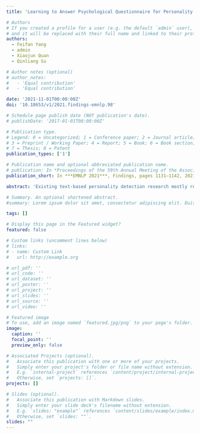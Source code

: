 ```yaml
---
title: 'Learning to Answer Psychological Questionnaire for Personality Detection'

# Authors
# If you created a profile for a user (e.g. the default `admin` user), write the username (folder name) here
# and it will be replaced with their full name and linked to their profile.
authors:
  - Feifan Yang
  - admin
  - Xiaojun Quan
  - Qinliang Su

# Author notes (optional)
# author_notes:
#   - 'Equal contribution'
#   - 'Equal contribution'

date: '2021-11-01T00:00:00Z'
doi: '10.18653/v1/2021.findings-emnlp.98'

# Schedule page publish date (NOT publication's date).
# publishDate: '2017-01-01T00:00:00Z'

# Publication type.
# Legend: 0 = Uncategorized; 1 = Conference paper; 2 = Journal article;
# 3 = Preprint / Working Paper; 4 = Report; 5 = Book; 6 = Book section;
# 7 = Thesis; 8 = Patent
publication_types: ['1']

# Publication name and optional abbreviated publication name.
# publication: In *Proceedings of the 59th Annual Meeting of the Association for Computational Linguistics and the 11th International Joint Conference on Natural Language Processing*
publication_short: In ***EMNLP 2021***, Findings, pages 1131–1142, 2021

abstract: 'Existing text-based personality detection research mostly relies on data-driven approaches to implicitly capture personality cues in online posts, lacking the guidance of psychological knowledge. Psychological questionnaire, which contains a series of dedicated questions highly related to personality traits, plays a critical role in self-report personality assessment. We argue that the posts created by a user contain critical contents that could help answer the questions in a questionnaire, resulting in an assessment of his personality by linking the texts and the questionnaire. To this end, we propose a new model named Psychological Questionnaire enhanced Network (PQ-Net) to guide personality detection by tracking critical information in texts with a questionnaire. Specifically, PQ-Net contains two streams: a context stream to encode each piece of text into a contextual text representation, and a questionnaire stream to capture relevant information in the contextual text representation to generate potential answer representations for a questionnaire. The potential answer representations are used to enhance the contextual text representation and to benefit personality prediction. Experimental results on two datasets demonstrate the superiority of PQ-Net in capturing useful cues from the posts for personality detection.'

# Summary. An optional shortened abstract.
#summary: Lorem ipsum dolor sit amet, consectetur adipiscing elit. Duis posuere tellus ac convallis placerat. Proin tincidunt magna sed ex sollicitudin condimentum.

tags: []

# Display this page in the Featured widget?
featured: false

# Custom links (uncomment lines below)
# links:
# - name: Custom Link
#   url: http://example.org

# url_pdf: ''
# url_code: ''
# url_dataset: ''
# url_poster: ''
# url_project: ''
# url_slides: ''
# url_source: ''
# url_video: ''

# Featured image
# To use, add an image named `featured.jpg/png` to your page's folder.
image:
  caption: ''
  focal_point: ''
  preview_only: false

# Associated Projects (optional).
#   Associate this publication with one or more of your projects.
#   Simply enter your project's folder or file name without extension.
#   E.g. `internal-project` references `content/project/internal-project/index.md`.
#   Otherwise, set `projects: []`.
projects: []

# Slides (optional).
#   Associate this publication with Markdown slides.
#   Simply enter your slide deck's filename without extension.
#   E.g. `slides: "example"` references `content/slides/example/index.md`.
#   Otherwise, set `slides: ""`.
slides: ""
---
```


<!-- {{% callout note %}}
Click the _Cite_ button above to demo the feature to enable visitors to import publication metadata into their reference management software.
{{% /callout %}}

{{% callout note %}}
Create your slides in Markdown - click the _Slides_ button to check out the example.
{{% /callout %}} -->

<!-- Supplementary notes can be added here, including [code, math, and images](https://wowchemy.com/docs/writing-markdown-latex/). --> 